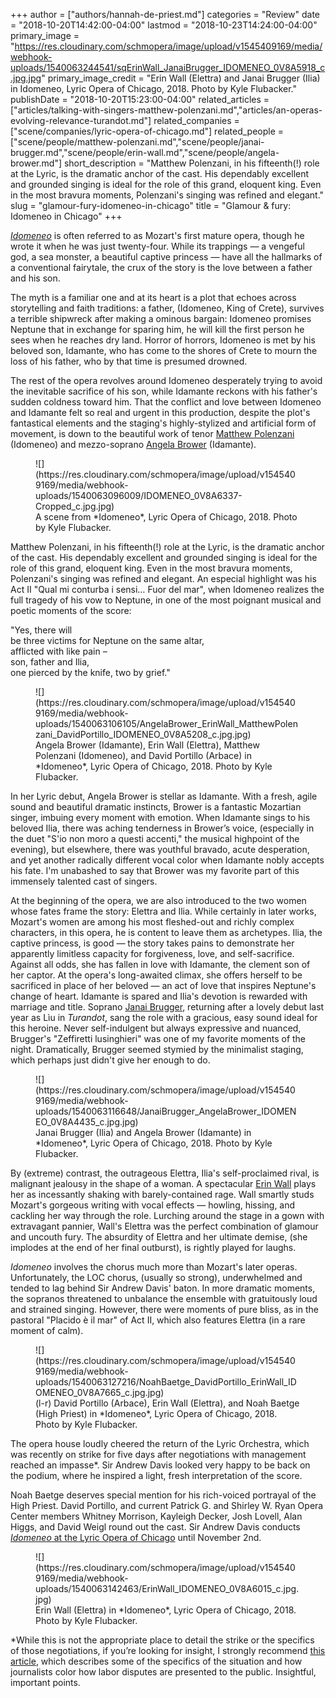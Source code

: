 +++
author = ["authors/hannah-de-priest.md"]
categories = "Review"
date = "2018-10-20T14:42:00-04:00"
lastmod = "2018-10-23T14:24:00-04:00"
primary_image = "https://res.cloudinary.com/schmopera/image/upload/v1545409169/media/webhook-uploads/1540063244541/sqErinWall_JanaiBrugger_IDOMENEO_0V8A5918_c.jpg.jpg"
primary_image_credit = "Erin Wall (Elettra) and Janai Brugger (Ilia) in Idomeneo, Lyric Opera of Chicago, 2018. Photo by Kyle Flubacker."
publishDate = "2018-10-20T15:23:00-04:00"
related_articles = ["articles/talking-with-singers-matthew-polenzani.md","articles/an-operas-evolving-relevance-turandot.md"]
related_companies = ["scene/companies/lyric-opera-of-chicago.md"]
related_people = ["scene/people/matthew-polenzani.md","scene/people/janai-brugger.md","scene/people/erin-wall.md","scene/people/angela-brower.md"]
short_description = "Matthew Polenzani, in his fifteenth(!) role at the Lyric, is the dramatic anchor of the cast. His dependably excellent and grounded singing is ideal for the role of this grand, eloquent king. Even in the most bravura moments, Polenzani&#039;s singing was refined and elegant."
slug = "glamour-fury-idomeneo-in-chicago"
title = "Glamour &amp; fury: Idomeneo in Chicago"
+++

[*Idomeneo*](https://www.lyricopera.org/idomeneo?gclid=CjwKCAjwpKveBRAwEiwAo4Pqm656DoDhYc1kknLj3a-GcYjgCu9T8ehsgtK46tGb2TVIAjtziJLQ9hoCEEEQAvD_BwE) is often referred to as Mozart's first mature opera, though he wrote it when he was just twenty-four. While its trappings — a vengeful god, a sea monster, a beautiful captive princess — have all the hallmarks of a conventional fairytale, the crux of the story is the love between a father and his son. 

The myth is a familiar one and at its heart is a plot that echoes across storytelling and faith traditions: a father, (Idomeneo, King of Crete), survives a terrible shipwreck after making a ominous bargain: Idomeneo promises Neptune that in exchange for sparing him, he will kill the first person he sees when he reaches dry land. Horror of horrors, Idomeneo is met by his beloved son, Idamante, who has come to the shores of Crete to mourn the loss of his father, who by that time is presumed drowned. 

The rest of the opera revolves around Idomeneo desperately trying to avoid the inevitable sacrifice of his son, while Idamante reckons with his father's sudden coldness toward him. That the conflict and love between Idomeneo and Idamante felt so real and urgent in this production, despite the plot's fantastical elements and the staging's highly-stylized and artificial form of movement, is down to the beautiful work of tenor [Matthew Polenzani](/talking-with-singers-matthew-polenzani/) (Idomeneo) and mezzo-soprano [Angela Brower](/scene/people/angela-brower/) (Idamante).

<figure data-type="image">
![](https://res.cloudinary.com/schmopera/image/upload/v1545409169/media/webhook-uploads/1540063096009/IDOMENEO_0V8A6337-Cropped_c.jpg.jpg)
<figcaption>A scene from *Idomeneo*, Lyric Opera of Chicago, 2018. Photo by Kyle Flubacker.</figcaption>
</figure>

Matthew Polenzani, in his fifteenth(!) role at the Lyric, is the dramatic anchor of the cast. His dependably excellent and grounded singing is ideal for the role of this grand, eloquent king. Even in the most bravura moments, Polenzani's singing was refined and elegant. An especial highlight was his Act II "Qual mi conturba i sensi… Fuor del mar", when Idomeneo realizes the full tragedy of his vow to Neptune, in one of the most poignant musical and poetic moments of the score: 

"Yes, there will<br>
be three victims for Neptune on the same altar,<br>
afflicted with like pain –<br>
son, father and Ilia,<br>
one pierced by the knife, two by grief."<br>

<figure data-type="image">
![](https://res.cloudinary.com/schmopera/image/upload/v1545409169/media/webhook-uploads/1540063106105/AngelaBrower_ErinWall_MatthewPolenzani_DavidPortillo_IDOMENEO_0V8A5208_c.jpg.jpg)
<figcaption>Angela Brower (Idamante), Erin Wall (Elettra), Matthew Polenzani (Idomeneo), and David Portillo (Arbace) in *Idomeneo*, Lyric Opera of Chicago, 2018. Photo by Kyle Flubacker.</figcaption>
</figure>

In her Lyric debut, Angela Brower is stellar as Idamante. With a fresh, agile sound and beautiful dramatic instincts, Brower is a fantastic Mozartian singer, imbuing every moment with emotion. When Idamante sings to his beloved Ilia, there was aching tenderness in Brower’s voice, (especially in the duet "S'io non moro a questi accenti," the musical highpoint of the evening), but elsewhere, there was youthful bravado, acute desperation, and yet another radically different vocal color when Idamante nobly accepts his fate. I'm unabashed to say that Brower was my favorite part of this immensely talented cast of singers.

At the beginning of the opera, we are also introduced to the two women whose fates frame the story: Elettra and Ilia. While certainly in later works, Mozart's women are among his most fleshed-out and richly complex characters, in this opera, he is content to leave them as archetypes. Ilia, the captive princess, is good — the story takes pains to demonstrate her apparently limitless capacity for forgiveness, love, and self-sacrifice. Against all odds, she has fallen in love with Idamante, the clement son of her captor. At the opera's long-awaited climax, she offers herself to be sacrificed in place of her beloved — an act of love that inspires Neptune's change of heart. Idamante is spared and Ilia's devotion is rewarded with marriage and title. Soprano [Janai Brugger](/scene/people/janai-brugger/), returning after a lovely debut last year as Lìu in *Turandot*, sang the role with a gracious, easy sound ideal for this heroine. Never self-indulgent but always expressive and nuanced, Brugger's "Zeffiretti lusinghieri" was one of my favorite moments of the night. Dramatically, Brugger seemed stymied by the minimalist staging, which perhaps just didn't give her enough to do.

<figure data-type="image">
![](https://res.cloudinary.com/schmopera/image/upload/v1545409169/media/webhook-uploads/1540063116648/JanaiBrugger_AngelaBrower_IDOMENEO_0V8A4435_c.jpg.jpg)
<figcaption>Janai Brugger (Ilia) and Angela Brower (Idamante) in *Idomeneo*, Lyric Opera of Chicago, 2018. Photo by Kyle Flubacker.</figcaption>
</figure>

By (extreme) contrast, the outrageous Elettra, Ilia's self-proclaimed rival, is malignant jealousy in the shape of a woman. A spectacular [Erin Wall](/scene/people/erin-wall/) plays her as incessantly shaking with barely-contained rage. Wall smartly studs Mozart's gorgeous writing with vocal effects — howling, hissing, and cackling her way through the role. Lurching around the stage in a gown with extravagant pannier, Wall's Elettra was the perfect combination of glamour and uncouth fury. The absurdity of Elettra and her ultimate demise, (she implodes at the end of her final outburst), is rightly played for laughs. 

*Idomeneo* involves the chorus much more than Mozart's later operas. Unfortunately, the LOC chorus, (usually so strong), underwhelmed and tended to lag behind Sir Andrew Davis' baton. In more dramatic moments, the sopranos threatened to unbalance the ensemble with gratuitously loud and strained singing. However, there were moments of pure bliss, as in the pastoral "Placido è il mar" of Act II, which also features Elettra (in a rare moment of calm).

<figure data-type="image">
![](https://res.cloudinary.com/schmopera/image/upload/v1545409169/media/webhook-uploads/1540063127216/NoahBaetge_DavidPortillo_ErinWall_IDOMENEO_0V8A7665_c.jpg.jpg)
<figcaption>(l-r) David Portillo (Arbace), Erin Wall (Elettra), and Noah Baetge (High Priest) in *Idomeneo*, Lyric Opera of Chicago, 2018. Photo by Kyle Flubacker.</figcaption>
</figure>

The opera house loudly cheered the return of the Lyric Orchestra, which was recently on strike for five days after negotiations with management reached an impasse\*. Sir Andrew Davis looked very happy to be back on the podium, where he inspired a light, fresh interpretation of the score.

Noah Baetge deserves special mention for his rich-voiced portrayal of the High Priest. David Portillo, and current Patrick G. and Shirley W. Ryan Opera Center members Whitney Morrison, Kayleigh Decker, Josh Lovell, Alan Higgs, and David Weigl round out the cast. Sir Andrew Davis conducts [*Idomeneo* at the Lyric Opera of Chicago](https://www.lyricopera.org/idomeneo?gclid=CjwKCAjwpKveBRAwEiwAo4Pqm656DoDhYc1kknLj3a-GcYjgCu9T8ehsgtK46tGb2TVIAjtziJLQ9hoCEEEQAvD_BwE) until November 2nd.

<figure data-type="image">
![](https://res.cloudinary.com/schmopera/image/upload/v1545409169/media/webhook-uploads/1540063142463/ErinWall_IDOMENEO_0V8A6015_c.jpg.jpg)
<figcaption>Erin Wall (Elettra) in *Idomeneo*, Lyric Opera of Chicago, 2018. Photo by Kyle Flubacker.</figcaption>
</figure>

\*While this is not the appropriate place to detail the strike or the specifics of those negotiations, if you’re looking for insight, I strongly recommend [this article](http://www.consideredsources.com/lyric-opera-strike/?fbclid=IwAR0RGJ9GV0cv2JHNDabGLY-EOJaP6v_ivVX5kVqGUwnOYbQNDG23HpEgY6A), which describes some of the specifics of the  situation and how journalists color how labor disputes are presented to the public. Insightful, important points.
